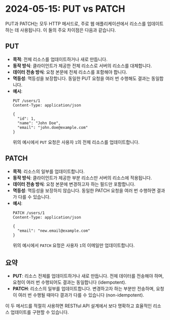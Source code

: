 # 2024-05-15: PUT vs PATCH

PUT과 PATCH는 모두 HTTP 메서드로, 주로 웹 애플리케이션에서 리소스를 업데이트하는 데 사용됩니다. 이 둘의 주요 차이점은 다음과 같습니다.

## PUT

- **목적**: 전체 리소스를 업데이트하거나 새로 만듭니다.
- **동작 방식**: 클라이언트가 제공한 전체 리소스로 서버의 리소스를 대체합니다.
- **데이터 전송 방식**: 요청 본문에 전체 리소스를 포함해야 합니다.
- **멱등성**: 멱등성을 보장합니다. 동일한 PUT 요청을 여러 번 수행해도 결과는 동일합니다.
- **예시**: 
    ```http
    PUT /users/1
    Content-Type: application/json

    {
      "id": 1,
      "name": "John Doe",
      "email": "john.doe@example.com"
    }
    ```
    위의 예시에서 `PUT` 요청은 사용자 `1`의 전체 리소스를 업데이트합니다.

## PATCH

- **목적**: 리소스의 일부를 업데이트합니다.
- **동작 방식**: 클라이언트가 제공한 부분 리소스만 서버의 리소스에 적용됩니다.
- **데이터 전송 방식**: 요청 본문에 변경하고자 하는 필드만 포함합니다.
- **멱등성**: 멱등성을 보장하지 않습니다. 동일한 PATCH 요청을 여러 번 수행하면 결과가 다를 수 있습니다.
- **예시**:
    ```http
    PATCH /users/1
    Content-Type: application/json

    {
      "email": "new.email@example.com"
    }
    ```
    위의 예시에서 `PATCH` 요청은 사용자 `1`의 이메일만 업데이트합니다.

## 요약

- **PUT**: 리소스 전체를 업데이트하거나 새로 만듭니다. 전체 데이터를 전송해야 하며, 요청이 여러 번 수행되어도 결과는 동일합니다 (idempotent).
- **PATCH**: 리소스의 일부를 업데이트합니다. 변경하고자 하는 부분만 전송하며, 요청이 여러 번 수행될 때마다 결과가 다를 수 있습니다 (non-idempotent).

이 두 메서드를 적절히 사용하면 RESTful API 설계에서 보다 명확하고 효율적인 리소스 업데이트를 구현할 수 있습니다.
